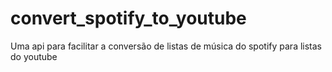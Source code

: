 # convert_spotify_to_youtube
Uma api para facilitar a conversão de listas de música do spotify para listas do youtube
